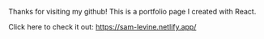 Thanks for visiting my github!
This is a portfolio page I created with React.

Click here to check it out:  https://sam-levine.netlify.app/
